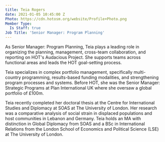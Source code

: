 ```yaml
---
title: Teia Rogers
date: 2021-01-05 10:45:00 Z
Photo: https://cdn.hotosm.org/website/Profile+Photo.png
Member Type:
  Is Staff: true
Job Title: 'Senior Manager: Program Planning'
---
```


As Senior Manager: Program Planning, Teia plays a leading role in organizing the planning, management, cross-team collaboration, and reporting on HOT's Audacious Project. She supports teams across functional areas and leads the HOT goal-setting process.

Teia specializes in complex portfolio management, specifically multi-country programming, results-based funding modalities, and strengthening program processes and systems. Before HOT, she was the Senior Manager: Strategic Programs at Plan International UK where she oversaw a global portfolio of £100m.

Teia recently completed her doctoral thesis at the Centre for International Studies and Diplomacy at SOAS at The University of London. Her research was a comparative analysis of social strain in displaced populations and host communities in Lebanon and Germany. Teia holds an MA with distinction in Global Diplomacy from SOAS and a BSc in International Relations from the London School of Economics and Political Science (LSE) at The University of London.